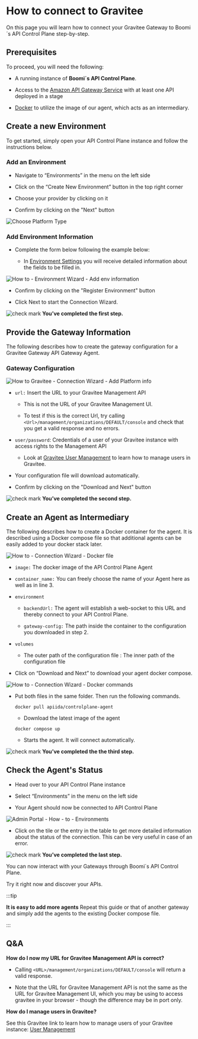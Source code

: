 # How to connect to Gravitee

<head>
  <meta name="guidename" content="API Management"/>
  <meta name="context" content="GUID-6132625c-d065-442c-9edc-1d8c548023da"/>
</head>

On this page you will learn how to connect your Gravitee Gateway to Boomi´s API Control Plane step-by-step.

## Prerequisites

To proceed, you will need the following:

- A running instance of **Boomi´s API Control Plane**. 

- Access to the [Amazon API Gateway Service](https://aws.amazon.com/api-gateway/?nc1=h_ls) with at least one API deployed in a stage

- [Docker](https://www.docker.com/) to utilize the image of our agent, which acts as an intermediary.

## Create a new Environment

To get started, simply open your API Control Plane instance and follow the instructions below.

### Add an Environment

- Navigate to “Environments” in the menu on the left side

- Click on the “Create New Environment” button in the top right corner

- Choose your provider by clicking on it

- Confirm by clicking on the "Next" button

![Choose Platform Type](../Images/img-cp-how_to_choose_platform_type.png)

### Add Environment Information

- Complete the form below following the example below:

     - In [Environment Settings](../Topics/cp-Environment_settings.md) you will receive detailed information about the fields to be filled in.

![How to - Environment Wizard - Add env information](../Images/img-cp-how_to_env_wizard_add_env_info.png)

- Confirm by clicking on the "Register Environment" button

- Click Next to start the Connection Wizard.

![check mark](../Images/main-ic-check-mark-white-in-green-circle-16_2e5b2312-4817-4277-bbf1-3ff68b5d8115.jpg) **You’ve completed the first step.**

## Provide the Gateway Information

The following describes how to create the gateway configuration for a Gravitee Gateway API Gateway Agent.

### Gateway Configuration

![How to Gravitee - Connection Wizard - Add Platform info](../Images/img-cp-how_to_Gravitee_add_platform_info.png)

- `url:` Insert the URL to your Gravitee Management API

     - This is not the URL of your Gravitee Management UI.
     
     - To test if this is the correct Url, try calling `<Url>/management/organizations/DEFAULT/console` and check that you get a valid response and no errors. 

- `user/password`: Credentials of a user of your Gravitee instance with access rights to the Management API

     - Look at [Gravitee User Management](https://docs.gravitee.io/am/2.x/am_userguide_user_management.html) to learn how to manage users in Gravitee.

- Your configuration file will download automatically.

- Confirm by clicking on the "Download and Next" button

![check mark](../Images/main-ic-check-mark-white-in-green-circle-16_2e5b2312-4817-4277-bbf1-3ff68b5d8115.jpg) **You’ve completed the second step.**

## Create an Agent as Intermediary

The following describes how to create a Docker container for the agent. It is described using a Docker compose file so that additional agents can be easily added to your docker stack later.

![How to - Connection Wizard - Docker file](../Images/img-cp-how_to_connection_wizard_docker_file.png)

- `image:` The docker image of the API Control Plane Agent

- `container_name:` You can freely choose the name of your Agent here as well as in line 3.

- `environment`

     - `backendUrl:` The agent will establish a web-socket to this URL and thereby connect to your API Control Plane.
     
     - `gateway-config:` The path inside the container to the configuration you downloaded in step 2.

- `volumes`

     - The outer path of the configuration file : The inner path of the configuration file

- Click on “Download and Next” to download your agent docker compose.

![How to - Connection Wizard - Docker commands](../Images/img-cp-how_to_connection_wizard_docker_commands.png)

- Put both files in the same folder. Then run the following commands. 

  `docker pull apiida/controlplane-agent`

   - Download the latest image of the agent 
   
   `docker compose up `
   
   - Starts the agent. It will connect automatically.

![check mark](../Images/main-ic-check-mark-white-in-green-circle-16_2e5b2312-4817-4277-bbf1-3ff68b5d8115.jpg) **You’ve completed the the third step.**

## Check the Agent's Status

- Head over to your API Control Plane instance

- Select “Environments” in the menu on the left side

- Your Agent should now be connected to API Control Plane

![Admin Portal - How - to - Environments](../Images/img-cp-how_to_admin_portal_environments.png)

- Click on the tile or the entry in the table to get more detailed information about the status of the connection. This can be very useful in case of an error.

![check mark](../Images/main-ic-check-mark-white-in-green-circle-16_2e5b2312-4817-4277-bbf1-3ff68b5d8115.jpg) **You’ve completed the last step.**

You can now interact with your Gateways through Boomi´s API Control Plane.

Try it right now and discover your APIs.

:::tip

**It is easy to add more agents**
Repeat this guide or that of another gateway and simply add the agents to the existing Docker compose file.

:::

## Q&A

**How do I now my URL for Gravitee Management API is correct?**

- Calling `<URL>/management/organizations/DEFAULT/console` will return a valid response. 

- Note that the URL for Gravitee Management API is not the same as the URL for Gravitee Management UI, which you may be using to access gravitee in your browser - though the difference may be in port only.

**How do I manage users in Gravitee?**

See this Gravitee link to learn how to manage users of your Gravitee instance:
[User Management](https://docs.gravitee.io/am/2.x/am_userguide_user_management.html)
